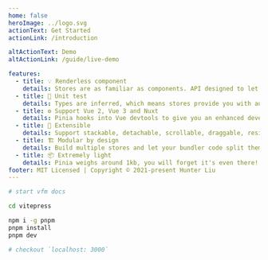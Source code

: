 ```yaml
---
home: false
heroImage: ../logo.svg
actionText: Get Started
actionLink: /introduction

altActionText: Demo
altActionLink: /guide/live-demo

features:
  - title: 💡 Renderless component
    details: Stores are as familiar as components. API designed to let you write well organized stores.
  - title: 🔑 Unit test
    details: Types are inferred, which means stores provide you with autocompletion even in JavaScript!
  - title: ⚙️ Support Vue 2, Vue 3 and Nuxt
    details: Pinia hooks into Vue devtools to give you an enhanced development experience in both Vue 2 and Vue 3.
  - title: 🔌 Extensible
    details: Support stackable, detachable, scrollable, draggable, resizable, transition, accessibility, focusTrap, dynamic modal, etc.
  - title: 🏗 Modular by design
    details: Build multiple stores and let your bundler code split them automatically.
  - title: 📦 Extremely light
    details: Pinia weighs around 1kb, you will forget it's even there!
footer: MIT Licensed | Copyright © 2021-present Hunter Liu
---
```


<code-block filename="/path/to/sfc.vue">

```bash
# start vfm docs

cd vitepress

npm i -g pnpm
pnpm install
pnpm dev

# checkout `localhost: 3000`
```

</code-block>